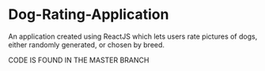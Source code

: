 # Dog-Rating-Application
An application created using ReactJS which lets users rate pictures of dogs, either randomly generated, or chosen by breed. 

CODE IS FOUND IN THE MASTER BRANCH
